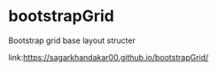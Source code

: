 # bootstrapGrid
Bootstrap grid base layout structer

link:https://sagarkhandakar00.github.io/bootstrapGrid/
